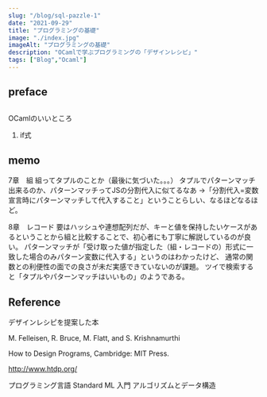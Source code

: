 ```yaml
---
slug: "/blog/sql-pazzle-1"
date: "2021-09-29"
title: "プログラミングの基礎"
image: "./index.jpg"
imageAlt: "プログラミングの基礎"
description: "OCamlで学ぶプログラミングの「デザインレシピ」" 
tags: ["Blog","Ocaml"]
---
```


## preface

## 
OCamlのいいところ
1. if式


## memo
7章　組
組ってタプルのことか（最後に気づいた。。。）
タプルでパターンマッチ出来るのか、パターンマッチってJSの分割代入に似てるなあ
→「分割代入=変数宣言時にパターンマッチして代入すること」ということらしい、なるほどなるほど。

8章　レコード
要はハッシュや連想配列だが、キーと値を保持したいケースがあるということから組と比較することで、初心者にも丁寧に解説しているのが良い。
パターンマッチが「受け取った値が指定した（組・レコードの）形式に一致した場合のみパターン変数に代入する」というのはわかったけど、
通常の関数との利便性の面での良さが未だ実感できていないのが課題。
ツイで検索すると「タプルやパターンマッチはいいもの」のようである。

## Reference
デザインレシピを提案した本

M. Felleisen, R. Bruce, M. Flatt, and S. Krishnamurthi

How to Design Programs, Cambridge: MIT Press.

http://www.htdp.org/

プログラミング言語 Standard ML 入門
アルゴリズムとデータ構造

